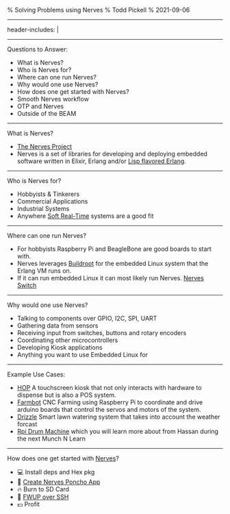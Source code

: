 % Solving Problems using Nerves
% Todd Pickell
% 2021-09-06

---
header-includes: |
  <style>
  :root {
    --r-main-font: OpenDyslexic;
    --r-main-font-size: 36px;
    --r-heading-font: OpenDyslexic;
    --r-heading1-size: 2.25em;
  }
  </style>
---

Questions to Answer:

- What is Nerves?
- Who is Nerves for?
- Where can one run Nerves?
- Why would one use Nerves?
- How does one get started with Nerves?
- Smooth Nerves workflow
- OTP and Nerves
- Outside of the BEAM

---

What is Nerves?

- [The Nerves Project](https://github.com/nerves-project/)
- Nerves is a set of libraries for developing and deploying embedded software
written in Elixir, Erlang and/or [Lisp flavored Erlang](https://github.com/nerves-project/nerves_examples/tree/main/hello_lfe).

---

Who is Nerves for?

- Hobbyists & Tinkerers
- Commercial Applications
- Industrial Systems
- Anywhere [Soft Real-Time](https://www.google.com/url?sa=t&rct=j&q=&esrc=s&source=web&cd=&cad=rja&uact=8&ved=2ahUKEwiS35mqo-vyAhXJK80KHX0uCEoQFnoECBMQAw&url=https%3A%2F%2Fusers.ece.cmu.edu%2F~koopman%2Fdes_s99%2Freal_time%2F&usg=AOvVaw1QNi8zB8beppUoK32nDfJN) systems are a good fit
    

---

Where can one run Nerves?

- For hobbyists Raspberry Pi and BeagleBone are good boards to start with.
- Nerves leverages [Buildroot](https://buildroot.org/) for the embedded Linux 
system that the Erlang VM runs on.
- If it can run embedded Linux it can most likely run Nerves. 
[Nerves Switch](https://twitter.com/pressy4pie/status/1362567968694042626)

---

Why would one use Nerves?

- Talking to components over GPIO, I2C, SPI, UART
- Gathering data from sensors
- Receiving input from switches, buttons and rotary encoders
- Coordinating other microcontrollers
- Developing Kiosk applications
- Anything you want to use Embedded Linux for 

---

Example Use Cases:

- [HOP](https://www.nerves-project.org/customer-hop.html) A touchscreen kiosk 
that not only interacts with hardware to dispense but is also a POS system.
- [Farmbot](https://www.nerves-project.org/customer-farmbot.html) CNC Farming 
using Raspberry Pi to coordinate and drive arduino boards that control the 
servos and motors of the system.
- [Drizzle](https://github.com/supersimple/drizzle) Smart lawn watering system 
that takes into account the weather forcast 
- [Rpi Drum Machine](https://github.com/hassanshaikley/rpi-drum-machine-nerves) 
which you will learn more about from Hassan during the next Munch N Learn

---

How does one get started with [Nerves](https://hexdocs.pm/nerves/installation.html)?

- 💻 Install deps and Hex pkg
- 🌂 [Create Nerves Poncho App](https://github.com/nerves-project/nerves_examples/tree/main/hello_phoenix)
- 🔥 Burn to SD Card
- 📡 [FWUP over SSH](https://github.com/nerves-project/nerves_ssh)
- 💵 Profit 

